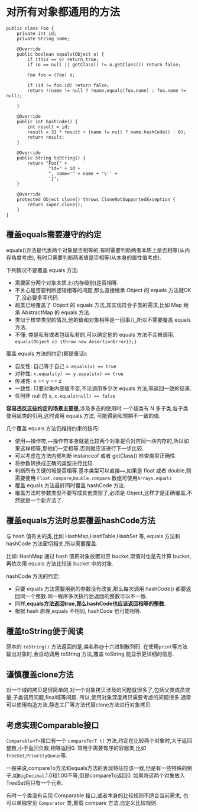 对所有对象都通用的方法
===========

```
public class Foo {
    private int id;
    private String name;

    @Override
    public boolean equals(Object o) {
        if (this == o) return true;
        if (o == null || getClass() != o.getClass()) return false;

        Foo foo = (Foo) o;

        if (id != foo.id) return false;
        return !(name != null ? !name.equals(foo.name) : foo.name != null);

    }

    @Override
    public int hashCode() {
        int result = id;
        result = 31 * result + (name != null ? name.hashCode() : 0);
        return result;
    }

    @Override
    public String toString() {
        return "Foo{" +
                "id=" + id +
                ", name='" + name + '\'' +
                '}';
    }

    @Override
    protected Object clone() throws CloneNotSupportedException {
        return super.clone();
    }
}
```

## 覆盖equals需要遵守的约定
equals()方法是代表两个对象是否相等的,有时需要判断两者本质上是否相等(从内存角度考虑),
有时只需要判断两者值是否相等(从本身的属性值考虑).

下列情况不要覆盖 equals 方法:
- 需要区分两个对象本质上(内存级别)是否相等.
- 不关心是否要判断逻辑相等的问题,那么直接继承 Object 的 equals 方法就OK了,没必要多写代码.
- 超类已经覆盖了 Object 的 equals 方法,其实现符合子类的需求,比如 Map 继承 AbstractMap 的 equals 方法.
- 类似于枚举类型的情况,他的值和对象相等是一回事儿,所以不需要覆盖 equals 方法.
- 不懂: 类是私有或者包级私有的,可以确定他的 equals 方法不会被调用. `equals(Object o) {throw new AssertionError();}`

覆盖 equals 方法的约定(都是废话):
- 自反性: 自己等于自己 `x.equals(x) == true`
- 对称性: `x.equals(y) == y.equals(x) == true`
- 传递性: x == y == z
- 一致性: 只要对象内部值不变,不论调用多少次 equals 方法,等返回一致的结果.
- 任何非 null 的 x, `x.equals(null) == false`

**容易违反这些约定的场景主要是**,涉及多态的使用时.一个超类有 N 多子类,各子类使用超类的引用,这时调用 equals 方法,
可能得到和预期不一致的值.

几个覆盖 equals 方法仍维持约束的技巧:
- 使用`==`操作符,`==`操作符本身就是比较两个对象是否对应同一块内存的,所以如果这样相等,那他们一定相等.否则就应该进行下一步比较.
- 可以考虑在方法内部判断 instanceof 或者 getClass() 检查类型正确性.
- 将参数转换成正确的类型进行比较.
- 判断所有关键的域是否相等.基本类型可以直接`==`,如果是 float 或者 double,则需要使用 `Float.compare`,`Double.compare`.数组可使用`Arrays.equals`
- 覆盖 equals 方法最好同时覆盖 hashCode 方法.
- 覆盖方法时参数类型不要写成其他类型了,必须是 Object,这样才是正确覆盖,不然就是一个新方法了.


## 覆盖equals方法时总要覆盖hashCode方法
与 hash 值有关的类,比如 HashMap,HashTable,HashSet 等, equals 方法和 hashCode 方法密切相关,所以需要覆盖.

比如: HashMap 通过 hash 值把对象放置对应 bucket,取值时也是先计算 bucket,再依次用 equals 方法比较该 bucket 中的对象.

hashCode 方法的约定:
- 只要 equals 方法需要用到的参数没有改变,那么每次调用 hashCode() 都要返回同一个整数.同一程序多次执行后返回的整数可以不一致.
- 同样,**equals方法返回true,那么hashCode也应该返回相等的整数.**
- 根据 hash 原理,equals 不相同, hashCode 也可能相等.


## 覆盖toString便于阅读
原本的 `toString()` 方法返回的是,类名称@十六进制散列码.
在使用`print`等方法输出对象时,会自动调用 toString 方法,覆盖 toString 能显示更详细的信息.


## 谨慎覆盖clone方法
对一个域的拷贝是很简单的,对一个对象拷贝涉及的问题就很多了,包括父类成员变量,子类调用问题,final域等问题.
所以,使用对象深度拷贝需要考虑的问题很多.通常可以使用构造方法,静态工厂等方法代替clone方法进行对象拷贝.


## 考虑实现Comparable接口
`Comparable<T>`接口有一个 `compareTo(T t)` 方法,约定在比较两个对象时,大于返回整数,小于返回负数,相等返回0.
常用于需要有序的容器类,比如`TreeSet`,`PriorityQueue`等.

一般来说,compareTo方法和equals方法的表现特征应该一致,但是有一些特殊的例子,如`BigDecimal`.1.0和1.00不等,但是compareTo返回0.
如果将这两个对象放入TreeSet将只有一个元素.

有时一个类没有实现 Comparable 接口,或者本身的比较规则不适合当前需求,
也可以单独常见 `Comparator` 类,重载 compare 方法,自定义比较规则.